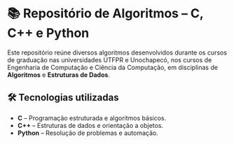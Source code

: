 # 📚 Repositório de Algoritmos – C, C++ e Python

Este repositório reúne diversos algoritmos desenvolvidos durante os cursos de graduação nas universidades UTFPR e Unochapecó, nos cursos de Engenharia de Computação e Ciência da Computação,
em disciplinas de **Algoritmos** e **Estruturas de Dados**.  

## 🛠️ Tecnologias utilizadas
- **C** – Programação estruturada e algoritmos básicos.  
- **C++** – Estruturas de dados e orientação a objetos.
- **Python** – Resolução de problemas e automação.
